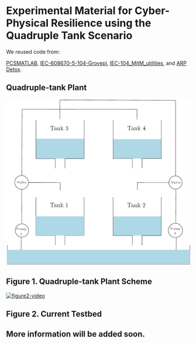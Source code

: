 Experimental Material for Cyber-Physical Resilience
using the Quadruple Tank Scenario
===

We reused code from:

<a href="https://github.com/karrocon/pcsmatlab">PCSMATLAB</a>,
<a
href="https://github.com/dry3ss/IEC-608670-5-104-Grovepi">IEC-608670-5-104-Grovepi</a>,
<a href="https://github.com/dry3ss/IEC-104_MitM_utilities">IEC-104_MitM_utilities</a>,
and <a href="https://github.com/dry3ss/ARP_detox">ARP Detox</a>.

## Quadruple-tank Plant

![figure1-scheme](https://raw.githubusercontent.com/jgalfaro/mirrored-quadruple-tank/master/figures/fourtanks.png)
## Figure 1. Quadruple-tank Plant Scheme

[![figure2-video](https://raw.githubusercontent.com/jgalfaro/DL-PoC/master/figures/testbed?raw=true)](https://youtu.be/FZg0F96bYhk)
## Figure 2. Current Testbed

## More information will be added soon.
